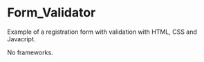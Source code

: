 # Form_Validator

<p>Example of a registration form with validation with HTML, CSS and Javacript. </p>
<p>No frameworks. </p>
